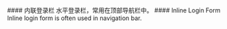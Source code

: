 <cn>
#### 内联登录栏
水平登录栏，常用在顶部导航栏中。
</cn>

<us>
#### Inline Login Form
Inline login form is often used in navigation bar.
</us>
